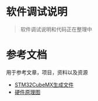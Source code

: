 

# 软件调试说明



> 软件调试说明和代码正在整理中
>







# 参考文档



用于参考文章，项目，资料以及资源

* [STM32CubeMX生成文件](./template.txt)
* [硬件原理图](./Z100开发板原理图.pdf)








